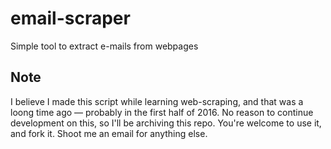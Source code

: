 # email-scraper
Simple tool to extract e-mails from webpages

## Note 
I believe I made this script while learning web-scraping, and that was a loong time ago — probably in the first half of 2016. No reason to continue development on this, so I'll be archiving this repo. You're welcome to use it, and fork it. Shoot me an email for anything else. 

